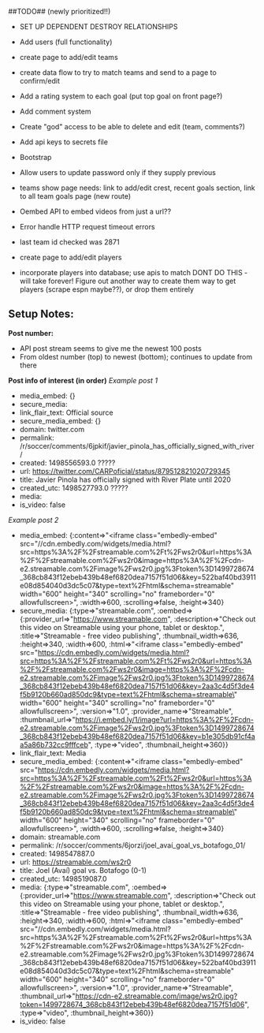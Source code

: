 ##TODO## (newly prioritized!!)
- SET UP DEPENDENT DESTROY RELATIONSHIPS
- Add users (full functionality)
- create page to add/edit teams
- create data flow to try to match teams and send to a page to confirm/edit
- Add a rating system to each goal (put top goal on front page?)
- Add comment system
- Create "god" access to be able to delete and edit (team, comments?)
- Add api keys to secrets file
- Bootstrap
- Allow users to update password only if they supply previous

- teams show page needs: link to add/edit crest, recent goals section, link to all team goals page (new route)

- Oembed API to embed videos from just a url??
- Error handle HTTP request timeout errors
- last team id checked was 2871
- create page to add/edit players
- incorporate players into database; use apis to match DONT DO THIS - will take
forever! Figure out another way to create them way to get players (scrape espn
  maybe??), or drop them entirely


## Setup Notes:

**Post number:**
- API post stream seems to give me the newest 100 posts
- From oldest number (top) to newest (bottom); continues to update from there


**Post info of interest (in order)**
*Example post 1*
 - media_embed: {}
 - secure_media:
 - link_flair_text: Official source
 - secure_media_embed: {}
 - domain: twitter.com
 - permalink: /r/soccer/comments/6jpkif/javier_pinola_has_officially_signed_with_river/
 - created: 1498556593.0      ?????
 - url: https://twitter.com/CARPoficial/status/879512821020729345
 - title: Javier Pinola has officially signed with River Plate until 2020
 - created_utc: 1498527793.0  ?????
 - media:
 - is_video: false

*Example post 2*
- media_embed: {:content=>"<iframe class=\"embedly-embed\" src=\"//cdn.embedly.com/widgets/media.html?src=https%3A%2F%2Fstreamable.com%2Ft%2Fws2r0&url=https%3A%2F%2Fstreamable.com%2Fws2r0&image=https%3A%2F%2Fcdn-e2.streamable.com%2Fimage%2Fws2r0.jpg%3Ftoken%3D1499728674_368cb843f12ebeb439b48ef6820dea7157f51d06&key=522baf40bd3911e08d854040d3dc5c07&type=text%2Fhtml&schema=streamable\" width=\"600\" height=\"340\" scrolling=\"no\" frameborder=\"0\" allowfullscreen></iframe>", :width=>600, :scrolling=>false, :height=>340}
- secure_media: {:type=>"streamable.com", :oembed=>{:provider_url=>"https://www.streamable.com", :description=>"Check out this video on Streamable using your phone, tablet or desktop.", :title=>"Streamable - free video publishing", :thumbnail_width=>636, :height=>340, :width=>600, :html=>"<iframe class=\"embedly-embed\" src=\"https://cdn.embedly.com/widgets/media.html?src=https%3A%2F%2Fstreamable.com%2Ft%2Fws2r0&url=https%3A%2F%2Fstreamable.com%2Fws2r0&image=https%3A%2F%2Fcdn-e2.streamable.com%2Fimage%2Fws2r0.jpg%3Ftoken%3D1499728674_368cb843f12ebeb439b48ef6820dea7157f51d06&key=2aa3c4d5f3de4f5b9120b660ad850dc9&type=text%2Fhtml&schema=streamable\" width=\"600\" height=\"340\" scrolling=\"no\" frameborder=\"0\" allowfullscreen></iframe>", :version=>"1.0", :provider_name=>"Streamable", :thumbnail_url=>"https://i.embed.ly/1/image?url=https%3A%2F%2Fcdn-e2.streamable.com%2Fimage%2Fws2r0.jpg%3Ftoken%3D1499728674_368cb843f12ebeb439b48ef6820dea7157f51d06&key=b1e305db91cf4aa5a86b732cc9fffceb", :type=>"video", :thumbnail_height=>360}}
- link_flair_text: Media
- secure_media_embed: {:content=>"<iframe class=\"embedly-embed\" src=\"https://cdn.embedly.com/widgets/media.html?src=https%3A%2F%2Fstreamable.com%2Ft%2Fws2r0&url=https%3A%2F%2Fstreamable.com%2Fws2r0&image=https%3A%2F%2Fcdn-e2.streamable.com%2Fimage%2Fws2r0.jpg%3Ftoken%3D1499728674_368cb843f12ebeb439b48ef6820dea7157f51d06&key=2aa3c4d5f3de4f5b9120b660ad850dc9&type=text%2Fhtml&schema=streamable\" width=\"600\" height=\"340\" scrolling=\"no\" frameborder=\"0\" allowfullscreen></iframe>", :width=>600, :scrolling=>false, :height=>340}
- domain: streamable.com
- permalink: /r/soccer/comments/6jorzi/joel_avaí_goal_vs_botafogo_01/
- created: 1498547887.0
- url: https://streamable.com/ws2r0
- title: Joel (Avaí) goal vs. Botafogo (0-1)
- created_utc: 1498519087.0
- media: {:type=>"streamable.com", :oembed=>{:provider_url=>"https://www.streamable.com", :description=>"Check out this video on Streamable using your phone, tablet or desktop.", :title=>"Streamable - free video publishing", :thumbnail_width=>636, :height=>340, :width=>600, :html=>"<iframe class=\"embedly-embed\" src=\"//cdn.embedly.com/widgets/media.html?src=https%3A%2F%2Fstreamable.com%2Ft%2Fws2r0&url=https%3A%2F%2Fstreamable.com%2Fws2r0&image=https%3A%2F%2Fcdn-e2.streamable.com%2Fimage%2Fws2r0.jpg%3Ftoken%3D1499728674_368cb843f12ebeb439b48ef6820dea7157f51d06&key=522baf40bd3911e08d854040d3dc5c07&type=text%2Fhtml&schema=streamable\" width=\"600\" height=\"340\" scrolling=\"no\" frameborder=\"0\" allowfullscreen></iframe>", :version=>"1.0", :provider_name=>"Streamable", :thumbnail_url=>"https://cdn-e2.streamable.com/image/ws2r0.jpg?token=1499728674_368cb843f12ebeb439b48ef6820dea7157f51d06", :type=>"video", :thumbnail_height=>360}}
- is_video: false
